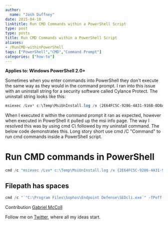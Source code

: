 ```yaml
---
author:
  name: "Josh Duffney"
date: 2015-04-10
linktitle: Run CMD Commands within a PowerShell Script
type: post
type: posts
title: Run CMD Commands within a PowerShell Script
aliases: 
- /RunCMD-withinPowerShell
tags: ["PowerShell","CMD","Command Prompt"]
categories: ["how-to"]
---
```


**Applies to: Windows PowerShell 2.0+**

Sometimes when you enter commands into PowerShell they don't execute the same way as they would in the command prompt. I ran into this issue with an uninstall string for a security software called Cylance Protect. The uninstall string looks like this:

```powershell
msiexec /Lvx* c:\Temp\MsiUnInstall.log /x {2E64FC5C-9286-4A31-916B-0D8AE4B22954} /qn
```

When I executed it within the command prompt it ran as expected, however when executed in PowerShell it pulled up the msi info page. The way I resolved this was by using cmd C\ followed by my uninstall command. The below code demonstrates this. Long story short use cmd /C "Command" to run cmd commands inside a PowerShell script.

# Run CMD commands in PowerShell

```powershell
cmd /c "msiexec /Lvx* c:\Temp\MsiUnInstall.log /x {2E64FC5C-9286-4A31-916B-0D8AE4B22954} /qn"
```

## Filepath has spaces

```powershell
cmd /c "`"C:\Program Files\Sophos\Endpoint Defense\SEDcli.exe`" -TPoff $tamperpassword"
```

Contribution [Gabriel McColl](https://twitter.com/gabrielmccoll)

Follow me on [Twitter](https://twitter.com/joshduffney), where all my ideas start.